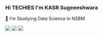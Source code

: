 ### Hi TECHIES I'm KASR Sugeeeshwara

🔭 I’m Studiying Data Science in NSBM


<img src="https://img.shields.io/badge/MongoDB-4EA94B?style=for-the-badge&logo=mongodb&logoColor=white" />

<img src="https://hits.seeyoufarm.com/api/count/incr/badge.svg?url=https%3A%2F%2Fgithub.com%2F{username}1212%2Fhit-counter" />
<img src="[https://hits.seeyoufarm.com/api/count/incr/badge.svg?url=https%3A%2F%2Fgithub.com%2F{kasrsu}1212%2Fhit-counter](https://github-readme-stats-git-masterrstaa-rickstaa.vercel.app/api?username={kasrsu})https://github-readme-stats-git-masterrstaa-rickstaa.vercel.app/api?username={kasrsu}" />

